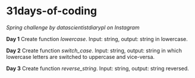 # 31days-of-coding
*Spring challenge by datascientistdiarypl on Instagram*

**Day 1**
Create function *lowercase*. Input: string, output: string in lowercase. 

**Day 2**
Create function *switch_case*. Input: string, output: string in which lowercase letters are switched to uppercase and vice-versa. 

**Day 3**
Create function *reverse_string*. Input: string, output: string reversed.
